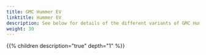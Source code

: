 ```yaml
---
title: GMC Hummer EV
linktitle: Hummer EV
description: See below for details of the different variants of GMC Hummer EV
weight: 30
---
```

{{% children description="true" depth="1" %}}
